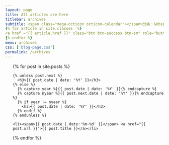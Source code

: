 ```yaml
---
layout: page
title: All articles are here
titlebar: archives
subtitle: <span class="mega-octicon octicon-calendar"></span>分类：&nbsp;&nbsp;
{% for article in site.classes  %}
<a href ="{{ article.href }}" class="btn btn-success btn-sm" role="button"><font color="#EB9439">{{ article.name }}</font></a>
{% endfor %}
menu: archives
css: ['blog-page.css']
permalink: /archives
---
```


<ul class="archives-list">
  {% for post in site.posts %}

    {% unless post.next %}
      <h3>{{ post.date | date: '%Y' }}</h3>
    {% else %}
      {% capture year %}{{ post.date | date: '%Y' }}{% endcapture %}
      {% capture nyear %}{{ post.next.date | date: '%Y' }}{% endcapture %}
      {% if year != nyear %}
        <h3>{{ post.date | date: '%Y' }}</h3>
      {% endif %}
    {% endunless %}

    <li><span>{{ post.date | date:'%m-%d' }}</span> <a href="{{ post.url }}">{{ post.title }}</a></li>
  {% endfor %}
</ul>